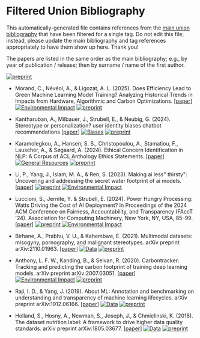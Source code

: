 # Filtered Union Bibliography

This automatically-generated file contains references from the [main union bibliography](index.md) that have been filtered for a single tag.  Do not edit this file; instead, please update the main bibliography and tag references appropriately to have them show up here.  Thank you!

The papers are listed in the same order as the main bibliography; e.g., by year of publication / release; then by surname / name of the first author.

<p>
</p>
  
[![preprint](https://img.shields.io/badge/type-preprint-lightgrey)](type-preprint.md)

* Morand, C., Névéol, A., & Ligozat, A. L. (2025). Does Efficiency Lead to Green Machine Learning Model Training? Analyzing Historical Trends in Impacts from Hardware, Algorithmic and Carbon Optimizations. [[paper](https://hal.science/hal-04839926v4/file/Does_efficiency_lead_to_green_ML.pdf)]  [![Environmental Impact](https://img.shields.io/badge/t-environmental%20impact-green)](t-environmental-impact.md) [![preprint](https://img.shields.io/badge/type-preprint-lightgrey)](type-preprint.md)

* Kantharuban, A., Milbauer, J., Strubell, E., & Neubig, G. (2024). Stereotype or personalization? user identity biases chatbot recommendations [[paper](https://arxiv.org/pdf/2410.05613)] [![Biases](https://img.shields.io/badge/t-biases-pink)](t-biases.md) [![preprint](https://img.shields.io/badge/type-preprint-lightgrey)](type-preprint.md)

* Karamolegkou, A., Hansen, S. S., Christopoulou, A., Stamatiou, F., Lauscher, A., & Søgaard, A. (2024). Ethical Concern Identification in NLP: A Corpus of ACL Anthology Ethics Statements. [[paper](https://arxiv.org/pdf/2411.07845)] [![General Resources](https://img.shields.io/badge/t-general%20resources-red)](t-general-resources.md) [![preprint](https://img.shields.io/badge/type-preprint-lightgrey)](type-preprint.md)

* Li, P., Yang, J., Islam, M. A., & Ren, S. (2023). Making ai less" thirsty": Uncovering and addressing the secret water footprint of ai models.  [[paper](https://arxiv.org/pdf/2304.03271)] [![preprint](https://img.shields.io/badge/type-preprint-lightgrey)](type-preprint.md) [![Environmental Impact](https://img.shields.io/badge/t-environmental%20impact-green)](t-environmental-impact.md)

* Luccioni, S., Jernite, Y. & Strubell, E. (2024). Power Hungry Processing: Watts Driving the Cost of AI Deployment? In Proceedings of the 2024 ACM Conference on Fairness, Accountability, and Transparency (FAccT '24). Association for Computing Machinery, New York, NY, USA, 85–99.  [[paper](https://dl.acm.org/doi/pdf/10.1145/3630106.3658542)] [![preprint](https://img.shields.io/badge/type-preprint-lightgrey)](type-preprint.md) [![Environmental Impact](https://img.shields.io/badge/t-environmental%20impact-green)](t-environmental-impact.md)

* Birhane, A., Prabhu, V. U., & Kahembwe, E. (2021). Multimodal datasets: misogyny, pornography, and malignant stereotypes. arXiv preprint arXiv:2110.01963. [[paper](https://arxiv.org/pdf/2110.01963)] [![Data](https://img.shields.io/badge/t-data-blue)](t-data.md) [![preprint](https://img.shields.io/badge/type-preprint-lightgrey)](type-preprint.md)

* Anthony, L. F. W., Kanding, B., & Selvan, R. (2020). Carbontracker: Tracking and predicting the carbon footprint of training deep learning models. arXiv preprint arXiv:2007.03051. [[paper](https://arxiv.org/pdf/2007.03051)] [![Environmental Impact](https://img.shields.io/badge/t-environmental%20impact-green)](t-environmental-impact.md) [![preprint](https://img.shields.io/badge/type-preprint-lightgrey)](type-preprint.md)

* Raji, I. D., & Yang, J. (2019). About ML: Annotation and benchmarking on understanding and transparency of machine learning lifecycles. arXiv preprint arXiv:1912.06166. [[paper](https://arxiv.org/pdf/1912.06166)] [![Data](https://img.shields.io/badge/t-data-blue)](t-data.md) [![preprint](https://img.shields.io/badge/type-preprint-lightgrey)](type-preprint.md)

* Holland, S., Hosny, A., Newman, S., Joseph, J., & Chmielinski, K. (2018). The dataset nutrition label: A framework to drive higher data quality standards. arXiv preprint arXiv:1805.03677. [[paper](https://arxiv.org/pdf/1805.03677.pdf)] [![Data](https://img.shields.io/badge/t-data-blue)](t-data.md) [![preprint](https://img.shields.io/badge/type-preprint-lightgrey)](type-preprint.md)

